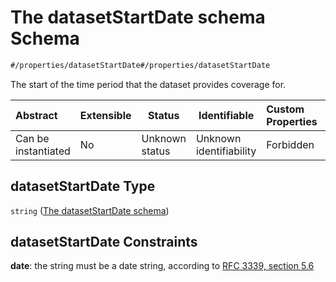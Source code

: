 # The datasetStartDate schema Schema

```txt
#/properties/datasetStartDate#/properties/datasetStartDate
```

The start of the time period that the dataset provides coverage for.


| Abstract            | Extensible | Status         | Identifiable            | Custom Properties | Additional Properties | Access Restrictions | Defined In                                                                               |
| :------------------ | ---------- | -------------- | ----------------------- | :---------------- | --------------------- | ------------------- | ---------------------------------------------------------------------------------------- |
| Can be instantiated | No         | Unknown status | Unknown identifiability | Forbidden         | Allowed               | none                | [dataset.schema.json\*](../../schema/dataset/dataset.schema.json "open original schema") |

## datasetStartDate Type

`string` ([The datasetStartDate schema](dataset-properties-the-datasetstartdate-schema.md))

## datasetStartDate Constraints

**date**: the string must be a date string, according to [RFC 3339, section 5.6](https://tools.ietf.org/html/rfc3339 "check the specification")
